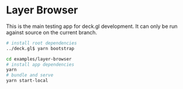 # Layer Browser

This is the main testing app for deck.gl development. It can only be run against source on the current branch.

```bash
# install root dependencies
../deck.gl$ yarn bootstrap

cd examples/layer-browser
# install app dependencies
yarn
# bundle and serve
yarn start-local
```
